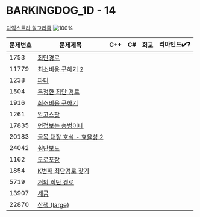 # BARKINGDOG_1D - 14

[다익스트라 알고리즘](https://github.com/encrypted-def/basic-algo-lecture/blob/master/workbook/0x1D.md)
![100%](https://progress-bar.xyz/0/?scale=14&title=progress&width=500&color=babaca&suffix=/14)

| 문제번호 | 문제제목                                          | C++ | C#  | 회고 | 리마인드✔️❓ |
| -------- | ------------------------------------------------- | --- | --- | ---- | ------------ |
| 1753     | [최단경로](https://boj.kr/1753)                   |     |     |      |              |
| 11779    | [최소비용 구하기 2](https://boj.kr/11779)         |     |     |      |              |
| 1238     | [파티](https://boj.kr/1238)                       |     |     |      |              |
| 1504     | [특정한 최단 경로](https://boj.kr/1504)           |     |     |      |              |
| 1916     | [최소비용 구하기](https://boj.kr/1916)            |     |     |      |              |
| 1261     | [알고스팟](https://boj.kr/1261)                   |     |     |      |              |
| 17835    | [면접보는 승범이네](https://boj.kr/17835)         |     |     |      |              |
| 20183    | [골목 대장 호석 - 효율성 2](https://boj.kr/20183) |     |     |      |              |
| 24042    | [횡단보도](https://boj.kr/24042)                  |     |     |      |              |
| 1162     | [도로포장](https://boj.kr/1162)                   |     |     |      |              |
| 1854     | [K번째 최단경로 찾기](https://boj.kr/1854)        |     |     |      |              |
| 5719     | [거의 최단 경로](https://boj.kr/5719)             |     |     |      |              |
| 13907    | [세금](https://boj.kr/13907)                      |     |     |      |              |
| 22870    | [산책 (large)](https://boj.kr/22870)              |     |     |      |              |
